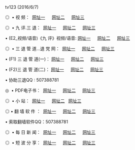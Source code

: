 tv123 (2016/6/7)
<p>◎   • 视 频： 
<a href="http://co.spacetechnology.net/tv/" target="_blank">网址一</a> 　 
<a href="http://co.spacetechnology.net/11638.html" target="_blank">网址二</a> 　 
<a href="http://co.spacetechnology.net/9449.html" target="_blank">网址三</a></p>
<p>◎   • 九 评.三 退：  
<a href="http://co.spacetechnology.net/t/" target="_blank">网址一</a> 　 
<a href="http://co.spacetechnology.net/v/" target="_blank">网址二</a> 　 
<a href="http://co.spacetechnology.net/tt/" target="_blank">网址三</a> 　</p>
<p>  • (E2_视频/语音)《九 评》视频/语音: 
<a href="http://co.spacetechnology.net/v/" target="_blank">网址一</a> 　 
<a href="http://co.spacetechnology.net/v/" target="_blank">网址二</a> 　 
<a href="http://co.spacetechnology.net/v/" target="_blank">网址三</a></p>
<p>◎   • 三 退 管 道...退 党 网：  
<a href="http://co.spacetechnology.net/go/8/" target="_blank">网址一</a> 　 
<a href="http://co.spacetechnology.net/go/8/" target="_blank">网址二</a> 　 
<a href="http://co.spacetechnology.net/go/8/" target="_blank">网址三</a></p>
<p>  • (F1) 三 退 管 道(一)： 
<a href="http://co.spacetechnology.net/d/" target="_blank">网址一</a> 　 
<a href="http://co.spacetechnology.net/d/" target="_blank">网址二</a> 　 
<a href="http://co.spacetechnology.net/d/" target="_blank">网址三</a></p>
<p>  • (F2)三 退 管 道(二)： 
<a href="http://co.spacetechnology.net/dd/" target="_blank">网址一</a> 　 
<a href="http://co.spacetechnology.net/dd/" target="_blank">网址二</a> 　 
<a href="http://co.spacetechnology.net/dd/" target="_blank">网址三</a></p>
<p>  • 协助三退QQ : 507388781</p>
<p>◎   • PDF电子书：  
<a href="http://co.spacetechnology.net/p/" target="_blank">网址一</a> 　 
<a href="http://co.spacetechnology.net/p/" target="_blank">网址二</a> 　 
<a href="http://co.spacetechnology.net/p/" target="_blank">网址三</a></p>
<p>◎ </span>  •  小 站：  
<a href="http://co.spacetechnology.net/" target="_blank">网址一</a> 　 
<a href="http://co.spacetechnology.net/" target="_blank">网址二</a>   
<a href="http://co.spacetechnology.net/" target="_blank">网址三</a></p>
<p>◎  • 翻 墙 软 件 ：  
<a href="http://co.spacetechnology.net/f/" target="_blank">网址一</a> 　 
<a href="http://co.spacetechnology.net/ff/" target="_blank">网址二</a> 　 
<a href="http://co.spacetechnology.net/f/" target="_blank">网址三</a></p>
<p>  • 索取翻墙软件QQ：507388781</p>
<p>◎ </span>  • 每 日 新 闻：  
<a href="http://co.spacetechnology.net/day/" target="_blank">网址一</a> 　 
<a href="http://co.spacetechnology.net/day/" target="_blank">网址二</a> 　 
<a href="http://co.spacetechnology.net/day/" target="_blank">网址三</a></p>
<p>◎ </span>  • 短 波 分 享：  
<a href="http://co.spacetechnology.net/h/" target="_blank">网址一</a> 　 
<a href="http://co.spacetechnology.net/h/" target="_blank">网址二</a> 　 
<a href="http://co.spacetechnology.net/h/" target="_blank">网址三</a></p>
